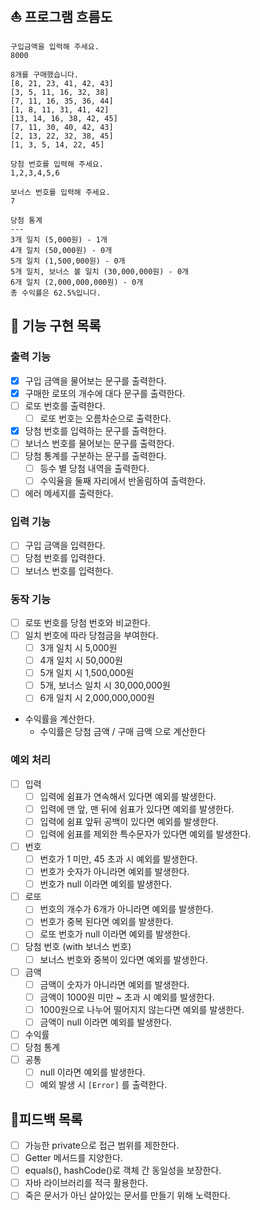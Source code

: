## ⛵️ 프로그램 흐름도 
```
구입금액을 입력해 주세요.
8000

8개를 구매했습니다.
[8, 21, 23, 41, 42, 43] 
[3, 5, 11, 16, 32, 38] 
[7, 11, 16, 35, 36, 44] 
[1, 8, 11, 31, 41, 42] 
[13, 14, 16, 38, 42, 45] 
[7, 11, 30, 40, 42, 43] 
[2, 13, 22, 32, 38, 45] 
[1, 3, 5, 14, 22, 45]

당첨 번호를 입력해 주세요.
1,2,3,4,5,6

보너스 번호를 입력해 주세요.
7

당첨 통계
---
3개 일치 (5,000원) - 1개
4개 일치 (50,000원) - 0개
5개 일치 (1,500,000원) - 0개
5개 일치, 보너스 볼 일치 (30,000,000원) - 0개
6개 일치 (2,000,000,000원) - 0개
총 수익률은 62.5%입니다.
```

## 🚀 기능 구현 목록
### 출력 기능
- [x] 구입 금액을 물어보는 문구를 출력한다.
- [x] 구매한 로또의 개수에 대다 문구를 출력한다.
- [ ] 로또 번호를 출력한다.
  - [ ] 로또 번호는 오름차순으로 출력한다.
- [x] 당첨 번호를 입력하는 문구를 출력한다.
- [ ] 보너스 번호를 물어보는 문구를 출력한다.
- [ ] 당첨 통계를 구분하는 문구를 출력한다.
  - [ ] 등수 별 당첨 내역을 출력한다.
  - [ ] 수익율을 둘째 자리에서 반올림하여 출력한다.
- [ ] 에러 메세지를 출력한다.
### 입력 기능
- [ ] 구입 금액을 입력한다.
- [ ] 당첨 번호를 입력한다.
- [ ] 보너스 번호를 입력한다.
### 동작 기능
- [ ] 로또 번호를 당첨 번호와 비교한다.
- [ ] 일치 번호에 따라 당첨금을 부여한다.
  - [ ] 3개 일치 시 5,000원
  - [ ] 4개 일치 시 50,000원
  - [ ] 5개 일치 시 1,500,000원
  - [ ] 5개, 보너스 일치 시 30,000,000원
  - [ ] 6개 일치 시 2,000,000,000원 
- 수익률을 계산한다.
  - 수익률은 당첨 금액 / 구매 금액 으로 계산한다
### 예외 처리
- [ ] 입력
  - [ ] 입력에 쉼표가 연속해서 있다면 예외를 발생한다.
  - [ ] 입력에 맨 앞, 맨 뒤에 쉼표가 있다면 예외를 발생한다.
  - [ ] 입력에 쉼표 앞뒤 공백이 있다면 예외를 발생한다.
  - [ ] 입력에 쉼표를 제외한 특수문자가 있다면 예외를 발생한다.
- [ ] 번호 
  - [ ] 번호가 1 미만, 45 초과 시 예외를 발생한다.
  - [ ] 번호가 숫자가 아니라면 예외를 발생한다.
  - [ ] 번호가 null 이라면 예외를 발생한다.
- [ ] 로또
  - [ ] 번호의 개수가 6개가 아니라면 예외를 발생한다.
  - [ ] 번호가 중복 된다면 예외를 발생한다.
  - [ ] 로또 번호가 null 이라면 예외를 발생한다.
- [ ] 당첨 번호 (with 보너스 번호) 
  - [ ] 보너스 번호와 중복이 있다면 예외를 발생한다.
- [ ] 금액
  - [ ] 금액이 숫자가 아니라면 예외를 발생한다.
  - [ ] 금액이 1000원 미만 ~ 초과 시 예외를 발생한다.
  - [ ] 1000원으로 나누어 떨어지지 않는다면 예외를 발생한다.
  - [ ] 금액이 null 이라면 예외를 발생한다.
- [ ] 수익률
- [ ] 당첨 통계 
- [ ] 공통 
  - [ ] null 이라면 예외를 발생한다. 
  - [ ] 예외 발생 시 `[Error]` 를 출력한다.

## 🚨피드백 목록
- [ ] 가능한 private으로 접근 범위를 제한한다.
- [ ] Getter 메서드를 지양한다.
- [ ] equals(), hashCode()로 객체 간 동일성을 보장한다.
- [ ] 자바 라이브러리를 적극 활용한다.
- [ ] 죽은 문서가 아닌 살아있는 문서를 만들기 위해 노력한다. 
